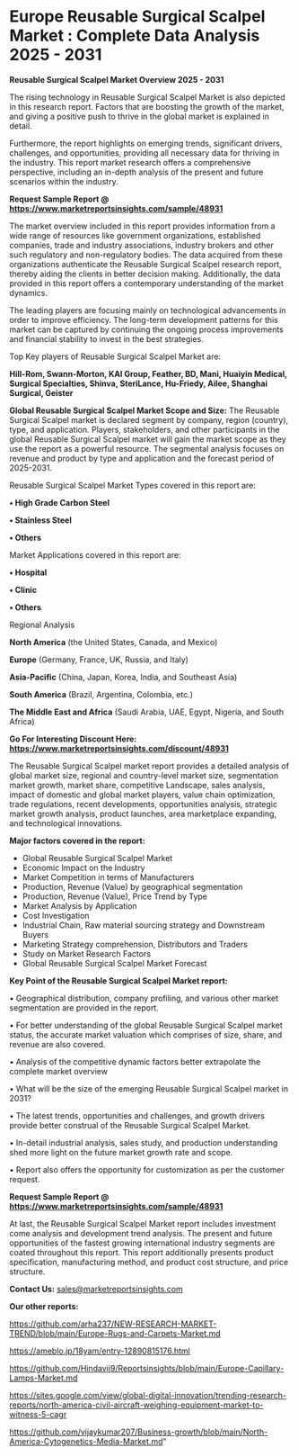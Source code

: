 # Europe Reusable Surgical Scalpel Market : Complete Data Analysis 2025 - 2031

<Strong> Reusable Surgical Scalpel Market Overview 2025 - 2031</strong>

The rising technology in Reusable Surgical Scalpel Market is also depicted in this research report. Factors that are boosting the growth of the market, and giving a positive push to thrive in the global market is explained in detail.

Furthermore, the report highlights on emerging trends, significant drivers, challenges, and opportunities, providing all necessary data for thriving in the industry. This report market research offers a comprehensive perspective, including an in-depth analysis of the present and future scenarios within the industry.

<strong>Request Sample Report @ <a href=https://www.marketreportsinsights.com/sample/48931>https://www.marketreportsinsights.com/sample/48931</a></strong>

The market overview included in this report provides information from a wide range of resources like government organizations, established companies, trade and industry associations, industry brokers and other such regulatory and non-regulatory bodies. The data acquired from these organizations authenticate the Reusable Surgical Scalpel research report, thereby aiding the clients in better decision making. Additionally, the data provided in this report offers a contemporary understanding of the market dynamics.

The leading players are focusing mainly on technological advancements in order to improve efficiency. The long-term development patterns for this market can be captured by continuing the ongoing process improvements and financial stability to invest in the best strategies.

Top Key players of Reusable Surgical Scalpel Market are:

<strong>Hill-Rom, Swann-Morton, KAI Group, Feather, BD, Mani, Huaiyin Medical, Surgical Specialties, Shinva, SteriLance, Hu-Friedy, Ailee, Shanghai Surgical, Geister</strong>

<strong><b>Global Reusable Surgical Scalpel Market Scope and Size:</b></strong>
The Reusable Surgical Scalpel market is declared segment by company, region (country), type, and application. Players, stakeholders, and other participants in the global Reusable Surgical Scalpel market will gain the market scope as they use the report as a powerful resource. The segmental analysis focuses on revenue and product by type and application and the forecast period of 2025-2031.

Reusable Surgical Scalpel Market Types covered in this report are:

<strong>•  High Grade Carbon Steel

•  Stainless Steel

•  Others</strong>

Market Applications covered in this report are:

<strong>•  Hospital

•  Clinic

•  Others</strong> 

Regional Analysis

<strong>North America</strong> (the United States, Canada, and Mexico)

<strong>Europe</strong> (Germany, France, UK, Russia, and Italy)

<strong>Asia-Pacific</strong> (China, Japan, Korea, India, and Southeast Asia)

<strong>South America</strong> (Brazil, Argentina, Colombia, etc.)

<strong>The Middle East and Africa</strong> (Saudi Arabia, UAE, Egypt, Nigeria, and South Africa)

<strong>Go For Interesting Discount Here: <a href=https://www.marketreportsinsights.com/discount/48931>https://www.marketreportsinsights.com/discount/48931</a></strong>

The Reusable Surgical Scalpel market report provides a detailed analysis of global market size, regional and country-level market size, segmentation market growth, market share, competitive Landscape, sales analysis, impact of domestic and global market players, value chain optimization, trade regulations, recent developments, opportunities analysis, strategic market growth analysis, product launches, area marketplace expanding, and technological innovations.

<strong><b>Major factors covered in the report:</b></strong>
<ul>
  <li>Global Reusable Surgical Scalpel Market </li>
  <li>Economic Impact on the Industry</li>
  <li>Market Competition in terms of Manufacturers</li>
  <li>Production, Revenue (Value) by geographical segmentation</li>
  <li>Production, Revenue (Value), Price Trend by Type</li>
  <li>Market Analysis by Application</li>
  <li>Cost Investigation</li>
  <li>Industrial Chain, Raw material sourcing strategy and Downstream Buyers</li>
  <li>Marketing Strategy comprehension, Distributors and Traders</li>
  <li>Study on Market Research Factors</li>
  <li>Global Reusable Surgical Scalpel Market Forecast</li>
</ul>

<strong><b>Key Point of the Reusable Surgical Scalpel Market report:</b></strong>

• Geographical distribution, company profiling, and various other market segmentation are provided in the report.

• For better understanding of the global Reusable Surgical Scalpel market status, the accurate market valuation which comprises of size, share, and revenue are also covered.

• Analysis of the competitive dynamic factors better extrapolate the complete market overview

• What will be the size of the emerging Reusable Surgical Scalpel market in 2031?

• The latest trends, opportunities and challenges, and growth drivers provide better construal of the Reusable Surgical Scalpel Market.

• In-detail industrial analysis, sales study, and production understanding shed more light on the future market growth rate and scope.

• Report also offers the opportunity for customization as per the customer request.

<strong>Request Sample Report @ <a href=https://www.marketreportsinsights.com/sample/48931>https://www.marketreportsinsights.com/sample/48931</a></strong>

At last, the Reusable Surgical Scalpel Market report includes investment come analysis and development trend analysis. The present and future opportunities of the fastest growing international industry segments are coated throughout this report. This report additionally presents product specification, manufacturing method, and product cost structure, and price structure.

<strong>Contact Us:</strong>
sales@marketreportsinsights.com

<strong>Our other reports:</strong>

<a href=https://github.com/arha237/NEW-RESEARCH-MARKET-TREND/blob/main/Europe-Rugs-and-Carpets-Market.md>https://github.com/arha237/NEW-RESEARCH-MARKET-TREND/blob/main/Europe-Rugs-and-Carpets-Market.md</a>

<a href=https://ameblo.jp/18yam/entry-12890815176.html>https://ameblo.jp/18yam/entry-12890815176.html</a>

<a href=https://github.com/Hindavii9/Reportsinsights/blob/main/Europe-Capillary-Lamps-Market.md>https://github.com/Hindavii9/Reportsinsights/blob/main/Europe-Capillary-Lamps-Market.md</a>

<a href=https://sites.google.com/view/global-digital-innovation/trending-research-reports/north-america-civil-aircraft-weighing-equipment-market-to-witness-5-cagr>https://sites.google.com/view/global-digital-innovation/trending-research-reports/north-america-civil-aircraft-weighing-equipment-market-to-witness-5-cagr</a>

<a href=https://github.com/vijaykumar207/Business-growth/blob/main/North-America-Cytogenetics-Media-Market.md>https://github.com/vijaykumar207/Business-growth/blob/main/North-America-Cytogenetics-Media-Market.md</a>"
